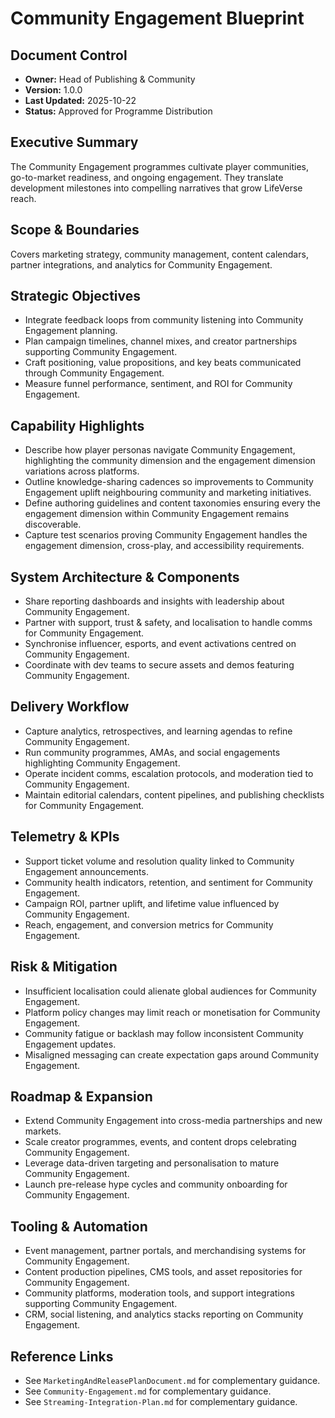 # Community Engagement Blueprint
## Document Control
- **Owner:** Head of Publishing & Community
- **Version:** 1.0.0
- **Last Updated:** 2025-10-22
- **Status:** Approved for Programme Distribution

## Executive Summary
The Community Engagement programmes cultivate player communities, go-to-market readiness, and
ongoing engagement. They translate development milestones into compelling narratives that grow
LifeVerse reach.

## Scope & Boundaries
Covers marketing strategy, community management, content calendars, partner integrations, and
analytics for Community Engagement.

## Strategic Objectives
- Integrate feedback loops from community listening into Community Engagement planning.
- Plan campaign timelines, channel mixes, and creator partnerships supporting Community Engagement.
- Craft positioning, value propositions, and key beats communicated through Community Engagement.
- Measure funnel performance, sentiment, and ROI for Community Engagement.

## Capability Highlights
- Describe how player personas navigate Community Engagement, highlighting the community dimension and the engagement dimension variations across platforms.
- Outline knowledge-sharing cadences so improvements to Community Engagement uplift neighbouring community and marketing initiatives.
- Define authoring guidelines and content taxonomies ensuring every the engagement dimension within Community Engagement remains discoverable.
- Capture test scenarios proving Community Engagement handles the engagement dimension, cross-play, and accessibility requirements.

## System Architecture & Components
- Share reporting dashboards and insights with leadership about Community Engagement.
- Partner with support, trust & safety, and localisation to handle comms for Community Engagement.
- Synchronise influencer, esports, and event activations centred on Community Engagement.
- Coordinate with dev teams to secure assets and demos featuring Community Engagement.

## Delivery Workflow
- Capture analytics, retrospectives, and learning agendas to refine Community Engagement.
- Run community programmes, AMAs, and social engagements highlighting Community Engagement.
- Operate incident comms, escalation protocols, and moderation tied to Community Engagement.
- Maintain editorial calendars, content pipelines, and publishing checklists for Community Engagement.

## Telemetry & KPIs
- Support ticket volume and resolution quality linked to Community Engagement announcements.
- Community health indicators, retention, and sentiment for Community Engagement.
- Campaign ROI, partner uplift, and lifetime value influenced by Community Engagement.
- Reach, engagement, and conversion metrics for Community Engagement.

## Risk & Mitigation
- Insufficient localisation could alienate global audiences for Community Engagement.
- Platform policy changes may limit reach or monetisation for Community Engagement.
- Community fatigue or backlash may follow inconsistent Community Engagement updates.
- Misaligned messaging can create expectation gaps around Community Engagement.

## Roadmap & Expansion
- Extend Community Engagement into cross-media partnerships and new markets.
- Scale creator programmes, events, and content drops celebrating Community Engagement.
- Leverage data-driven targeting and personalisation to mature Community Engagement.
- Launch pre-release hype cycles and community onboarding for Community Engagement.

## Tooling & Automation
- Event management, partner portals, and merchandising systems for Community Engagement.
- Content production pipelines, CMS tools, and asset repositories for Community Engagement.
- Community platforms, moderation tools, and support integrations supporting Community Engagement.
- CRM, social listening, and analytics stacks reporting on Community Engagement.

## Reference Links
- See `MarketingAndReleasePlanDocument.md` for complementary guidance.
- See `Community-Engagement.md` for complementary guidance.
- See `Streaming-Integration-Plan.md` for complementary guidance.
